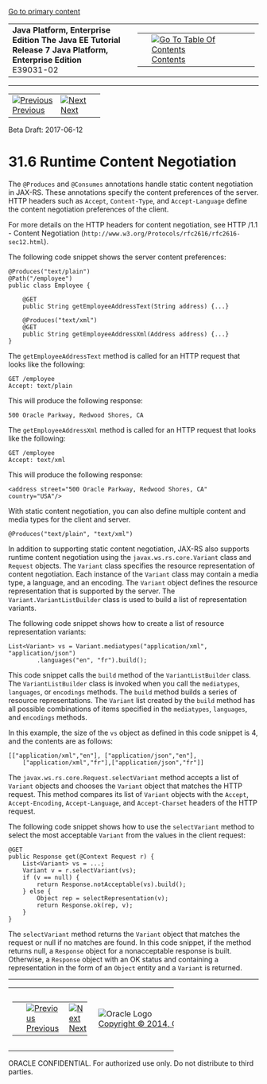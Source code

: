 [Go to primary content](#BEGIN)

<table>
<colgroup>
<col width="50%" />
<col width="50%" />
</colgroup>
<tbody>
<tr class="odd">
<td><strong>Java Platform, Enterprise Edition The Java EE Tutorial</strong><br />
<strong>Release 7 Java Platform, Enterprise Edition</strong><br />
E39031-02</td>
<td><table>
<tbody>
<tr class="odd">
<td> </td>
<td><a href="toc.htm"><img src="../../dcommon/gifs/toc.gif" alt="Go To Table Of Contents" /><br />
<span class="icon">Contents</span></a></td>
</tr>
</tbody>
</table></td>
</tr>
</tbody>
</table>

-----

<table>
<tbody>
<tr class="odd">
<td><a href="jaxrs-advanced005.htm"><img src="../../dcommon/gifs/leftnav.gif" alt="Previous" /><br />
<span class="icon">Previous</span></a> </td>
<td><a href="jaxrs-advanced007.htm"><img src="../../dcommon/gifs/rightnav.gif" alt="Next" /><br />
<span class="icon">Next</span></a></td>
<td> </td>
</tr>
</tbody>
</table>

Beta Draft: 2017-06-12

# 31.6 Runtime Content Negotiation

The `@Produces` and `@Consumes` annotations handle static content
negotiation in JAX-RS. These annotations specify the content preferences
of the server. HTTP headers such as `Accept`, `Content-Type`, and
`Accept-Language` define the content negotiation preferences of the
client.

For more details on the HTTP headers for content negotiation, see HTTP
/1.1 - Content Negotiation
(`http://www.w3.org/Protocols/rfc2616/rfc2616-sec12.html`).

The following code snippet shows the server content preferences:

``` oac_no_warn
@Produces("text/plain")
@Path("/employee")
public class Employee {

    @GET
    public String getEmployeeAddressText(String address) {...}

    @Produces("text/xml")
    @GET
    public String getEmployeeAddressXml(Address address) {...}
}
```

The `getEmployeeAddressText` method is called for an HTTP request that
looks like the following:

``` oac_no_warn
GET /employee
Accept: text/plain
```

This will produce the following response:

``` oac_no_warn
500 Oracle Parkway, Redwood Shores, CA
```

The `getEmployeeAddressXml` method is called for an HTTP request that
looks like the following:

``` oac_no_warn
GET /employee
Accept: text/xml
```

This will produce the following response:

``` oac_no_warn
<address street="500 Oracle Parkway, Redwood Shores, CA" country="USA"/>
```

With static content negotiation, you can also define multiple content
and media types for the client and server.

``` oac_no_warn
@Produces("text/plain", "text/xml")
```

In addition to supporting static content negotiation, JAX-RS also
supports runtime content negotiation using the
`javax.ws.rs.core.Variant` class and `Request` objects. The `Variant`
class specifies the resource representation of content negotiation. Each
instance of the `Variant` class may contain a media type, a language,
and an encoding. The `Variant` object defines the resource
representation that is supported by the server. The
`Variant.VariantListBuilder` class is used to build a list of
representation variants.

The following code snippet shows how to create a list of resource
representation
variants:

``` oac_no_warn
List<Variant> vs = Variant.mediatypes("application/xml", "application/json")
        .languages("en", "fr").build();
```

This code snippet calls the `build` method of the `VariantListBuilder`
class. The `VariantListBuilder` class is invoked when you call the
`mediatypes`, `languages`, or `encodings` methods. The `build` method
builds a series of resource representations. The `Variant` list created
by the `build` method has all possible combinations of items specified
in the `mediatypes`, `languages`, and `encodings` methods.

In this example, the size of the `vs` object as defined in this code
snippet is 4, and the contents are as follows:

``` oac_no_warn
[["application/xml","en"], ["application/json","en"],
    ["application/xml","fr"],["application/json","fr"]]
```

The `javax.ws.rs.core.Request.selectVariant` method accepts a list of
`Variant` objects and chooses the `Variant` object that matches the HTTP
request. This method compares its list of `Variant` objects with the
`Accept`, `Accept-Encoding`, `Accept-Language`, and `Accept-Charset`
headers of the HTTP request.

The following code snippet shows how to use the `selectVariant` method
to select the most acceptable `Variant` from the values in the client
request:

``` oac_no_warn
@GET
public Response get(@Context Request r) { 
    List<Variant> vs = ...;
    Variant v = r.selectVariant(vs);
    if (v == null) {
        return Response.notAcceptable(vs).build();
    } else {
        Object rep = selectRepresentation(v);
        return Response.ok(rep, v);
    }
}
```

The `selectVariant` method returns the `Variant` object that matches the
request or null if no matches are found. In this code snippet, if the
method returns null, a `Response` object for a nonacceptable response is
built. Otherwise, a `Response` object with an OK status and containing a
representation in the form of an `Object` entity and a `Variant` is
returned.

-----

<table style="width:66%;">
<colgroup>
<col width="33%" />
<col width="0%" />
<col width="33%" />
</colgroup>
<tbody>
<tr class="odd">
<td><table style="width:96%;">
<colgroup>
<col width="0%" />
<col width="48%" />
<col width="48%" />
</colgroup>
<tbody>
<tr class="odd">
<td> </td>
<td><a href="jaxrs-advanced005.htm"><img src="../../dcommon/gifs/leftnav.gif" alt="Previous" /><br />
<span class="icon">Previous</span></a> </td>
<td><a href="jaxrs-advanced007.htm"><img src="../../dcommon/gifs/rightnav.gif" alt="Next" /><br />
<span class="icon">Next</span></a></td>
</tr>
</tbody>
</table></td>
<td><img src="../../dcommon/gifs/oracle.gif" alt="Oracle Logo" class="copyrightlogo" /> <a href="../../dcommon/html/cpyr.htm"><br />
<span class="copyrightlogo">Copyright © 2014, Oracle and/or its affiliates. All rights reserved.</span></a></td>
<td><table>
<tbody>
<tr class="odd">
<td> </td>
<td><a href="toc.htm"><img src="../../dcommon/gifs/toc.gif" alt="Go To Table Of Contents" /><br />
<span class="icon">Contents</span></a></td>
</tr>
</tbody>
</table></td>
</tr>
</tbody>
</table>

ORACLE CONFIDENTIAL. For authorized use only. Do not distribute to third parties.
